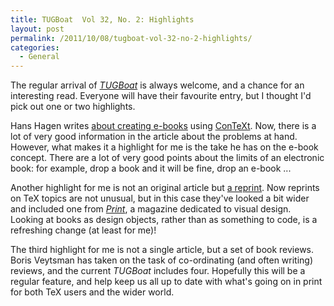 ```yaml
---
title: TUGBoat  Vol 32, No. 2: Highlights
layout: post
permalink: /2011/10/08/tugboat-vol-32-no-2-highlights/
categories:
  - General
---
```

The regular arrival of [_TUGBoat_](https://tug.org/tugboat) is always welcome, and a chance for an interesting read. Everyone will have their favourite entry, but I thought I'd pick out one or two highlights.

Hans Hagen writes [about creating e-books](https://tug.org/members/TUGboat/tb32-2/tb101hagen.pdf) using [ConTeXt](http://wiki.contextgarden.net). Now, there is a lot of very good information in the article about the problems at hand. However, what makes it a highlight for me is the take he has on the e-book concept. There are a lot of very good points about the limits of an electronic book: for example, drop a book and it will be fine, drop an e-book ...

Another highlight for me is not an original article but [a reprint](https://tug.org/TUGboat/tb32-2/tb101shaw.pdf). Now reprints on TeX topics are not unusual, but in this case they've looked a bit wider and included one from [_Print_](http://www.printmag.com), a magazine dedicated to visual design. Looking at books as design objects, rather than as something to code, is a refreshing change (at least for me)!

The third highlight for me is not a single article, but a set of book reviews. Boris Veytsman has taken on the task of co-ordinating (and often writing) reviews, and the current _TUGBoat_ includes four. Hopefully this will be a regular feature, and help keep us all up to date with what's going on in print for both TeX users and the wider world.
